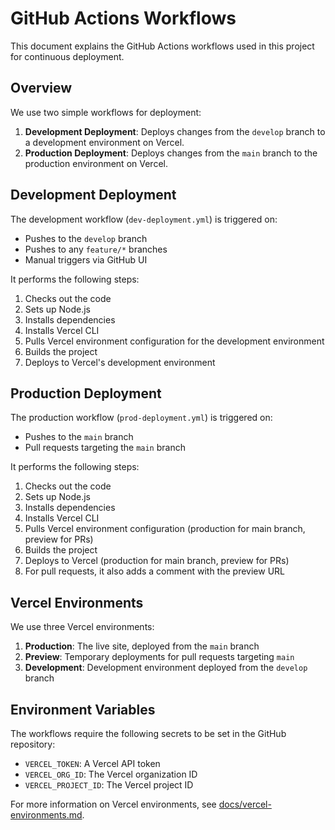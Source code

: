 # GitHub Actions Workflows

This document explains the GitHub Actions workflows used in this project for continuous deployment.

## Overview

We use two simple workflows for deployment:

1. **Development Deployment**: Deploys changes from the `develop` branch to a development environment on Vercel.
2. **Production Deployment**: Deploys changes from the `main` branch to the production environment on Vercel.

## Development Deployment

The development workflow (`dev-deployment.yml`) is triggered on:
- Pushes to the `develop` branch
- Pushes to any `feature/*` branches
- Manual triggers via GitHub UI

It performs the following steps:
1. Checks out the code
2. Sets up Node.js
3. Installs dependencies
4. Installs Vercel CLI
5. Pulls Vercel environment configuration for the development environment
6. Builds the project
7. Deploys to Vercel's development environment

## Production Deployment

The production workflow (`prod-deployment.yml`) is triggered on:
- Pushes to the `main` branch
- Pull requests targeting the `main` branch

It performs the following steps:
1. Checks out the code
2. Sets up Node.js
3. Installs dependencies
4. Installs Vercel CLI
5. Pulls Vercel environment configuration (production for main branch, preview for PRs)
6. Builds the project
7. Deploys to Vercel (production for main branch, preview for PRs)
8. For pull requests, it also adds a comment with the preview URL

## Vercel Environments

We use three Vercel environments:

1. **Production**: The live site, deployed from the `main` branch
2. **Preview**: Temporary deployments for pull requests targeting `main`
3. **Development**: Development environment deployed from the `develop` branch

## Environment Variables

The workflows require the following secrets to be set in the GitHub repository:

- `VERCEL_TOKEN`: A Vercel API token
- `VERCEL_ORG_ID`: The Vercel organization ID
- `VERCEL_PROJECT_ID`: The Vercel project ID

For more information on Vercel environments, see [docs/vercel-environments.md](vercel-environments.md). 